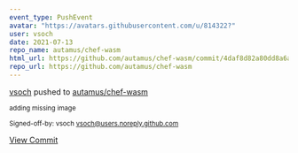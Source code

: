 ```yaml
---
event_type: PushEvent
avatar: "https://avatars.githubusercontent.com/u/814322?"
user: vsoch
date: 2021-07-13
repo_name: autamus/chef-wasm
html_url: https://github.com/autamus/chef-wasm/commit/4daf8d82a80dd8a6a689ac36e30060411b9a3490
repo_url: https://github.com/autamus/chef-wasm
---
```


<a href='https://github.com/vsoch' target='_blank'>vsoch</a> pushed to <a href='https://github.com/autamus/chef-wasm' target='_blank'>autamus/chef-wasm</a>

<small>adding missing image

Signed-off-by: vsoch <vsoch@users.noreply.github.com></small>

<a href='https://github.com/autamus/chef-wasm/commit/4daf8d82a80dd8a6a689ac36e30060411b9a3490' target='_blank'>View Commit</a>